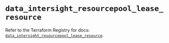 # `data_intersight_resourcepool_lease_resource`

Refer to the Terraform Registry for docs: [`data_intersight_resourcepool_lease_resource`](https://registry.terraform.io/providers/ciscodevnet/intersight/1.0.71/docs/data-sources/resourcepool_lease_resource).
